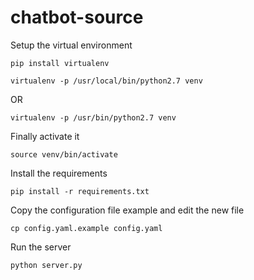 # chatbot-source

Setup the virtual environment
```
pip install virtualenv

virtualenv -p /usr/local/bin/python2.7 venv
```
OR
```
virtualenv -p /usr/bin/python2.7 venv
```
Finally activate it
```
source venv/bin/activate
```

Install the requirements
```
pip install -r requirements.txt
```

Copy the configuration file example and edit the new file
```
cp config.yaml.example config.yaml
```
Run the server
```
python server.py
```
